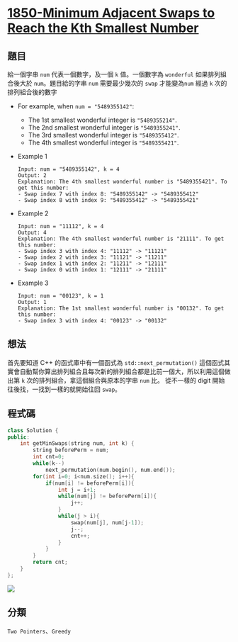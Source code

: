 # [1850-Minimum Adjacent Swaps to Reach the Kth Smallest Number](https://leetcode.com/problems/minimum-adjacent-swaps-to-reach-the-kth-smallest-number/)

## 題目
給一個字串 `num` 代表一個數字，及一個 `k` 值。一個數字為 `wonderful` 如果排列組合後大於 `num`。題目給的字串 `num` 需要最少幾次的 `swap` 才能變為`num` 經過 `k` 次的排列組合後的數字
* For example, when `num = "5489355142"`:
  * The 1st smallest wonderful integer is `"5489355214"`.
  * The 2nd smallest wonderful integer is `"5489355241"`.
  * The 3rd smallest wonderful integer is `"5489355412"`.
  * The 4th smallest wonderful integer is `"5489355421"`.

* Example 1
    ```
    Input: num = "5489355142", k = 4
    Output: 2
    Explanation: The 4th smallest wonderful number is "5489355421". To get this number:
    - Swap index 7 with index 8: "5489355142" -> "5489355412"
    - Swap index 8 with index 9: "5489355412" -> "5489355421"
    ```
* Example 2
    ```
    Input: num = "11112", k = 4
    Output: 4
    Explanation: The 4th smallest wonderful number is "21111". To get this number:
    - Swap index 3 with index 4: "11112" -> "11121"
    - Swap index 2 with index 3: "11121" -> "11211"
    - Swap index 1 with index 2: "11211" -> "12111"
    - Swap index 0 with index 1: "12111" -> "21111"
    ```
* Example 3
    ```
    Input: num = "00123", k = 1
    Output: 1
    Explanation: The 1st smallest wonderful number is "00132". To get this number:
    - Swap index 3 with index 4: "00123" -> "00132"
    ```


## 想法
首先要知道 C++ 的函式庫中有一個函式為 `std::next_permutation()` 這個函式其實會自動幫你算出排列組合且每次新的排列組合都是比前一個大，所以利用這個做出第 `k` 次的排列組合，拿這個組合與原本的字串 `num` 比。 
從不一樣的 digit 開始往後找，一找到一樣的就開始往回 `swap`。

## 程式碼
```cpp
class Solution {
public:
    int getMinSwaps(string num, int k) {
        string beforePerm = num;
        int cnt=0;
        while(k--)
            next_permutation(num.begin(), num.end());
        for(int i=0; i<num.size(); i++){
            if(num[i] != beforePerm[i]){
                int j = i+1;
                while(num[j] != beforePerm[i]){
                    j++;
                }
                while(j > i){
                    swap(num[j], num[j-1]);
                    j--;
                    cnt++;
                }
            }
        }
        return cnt;
    }
};
```

![](https://imgur.com/YZwZeUL.png)


## 分類
`Two Pointers`、`Greedy`